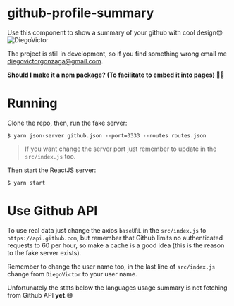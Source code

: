 # github-profile-summary
Use this component to show a summary of your github with cool design😎
![DiegoVictor](https://i.ibb.co/fx39pYz/github-profile-summary.png)

The project is still in development, so if you find something wrong email me 
[diegovictorgonzaga@gmail.com](diegovictorgonzaga@gmail.com).

__Should I make it a npm package? (To facilitate to embed it into pages) 🤔🤔__

# Running
Clone the repo, then, run the fake server:
```
$ yarn json-server github.json --port=3333 --routes routes.json
```
> If you want change the server port just remember to update in the `src/index.js` too.

Then start the ReactJS server:

```
$ yarn start
```

# Use Github API
To use real data just change the axios `baseURL` in the `src/index.js` to `https://api.github.com`, but remember that Github 
limits no authenticated requests to 60 per hour, so make a cache is a good idea (this is the reason to the fake server exists).

Remember to change the user name too, in the last line of `src/index.js` change from `DiegoVictor` to your user name.

Unfortunately the stats below the languages usage summary is not fetching from Github API __yet__.😅
